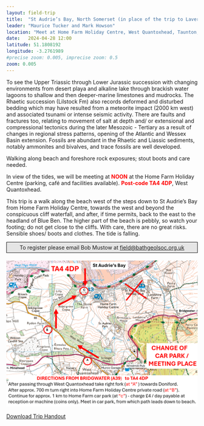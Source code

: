 ```yaml
---
layout: field-trip
title:  "St Audrie’s Bay, North Somerset (in place of the trip to Lavernock on 27th April)"
leader: "Maurice Tucker and Mark Howson"
location: "Meet at Home Farm Holiday Centre, West Quantoxhead, Taunton, TA4 4DP"
date:   2024-04-28 12:00
latitude: 51.1808192
longitude: -3.2761989
#precise zoom: 0.005, imprecise zoom: 0.5
zoom: 0.005
---
```


To see the Upper Triassic through Lower Jurassic succession with changing environments from desert playa and alkaline lake through brackish water lagoons to shallow and then deeper-marine limestones and mudrocks. The Rhaetic succession (Lilstock Fm) also records deformed and disturbed bedding which may have resulted from a meteorite impact (2000 km west) and associated tsunami or intense seismic activity. There are faults and fractures too, relating to movement of salt at depth and/ or extensional and compressional tectonics during the later Mesozoic - Tertiary as a result of changes in regional stress patterns, opening of the Atlantic and Wessex Basin extension. Fossils are abundant in the Rhaetic and Liassic sediments, notably ammonites and bivalves, and trace fossils are well developed.

Walking along beach and foreshore rock exposures; stout boots and care needed.

In view of the tides, we will be meeting at <span style="color: red; font-weight: bold;">NOON</span> at the Home Farm Holiday Centre (parking, café and facilities available). <span style="color: red; font-weight: bold;">Post-code TA4 4DP</span>, West Quantoxhead.

This trip is a walk along the beach west of the steps down to St Audrie’s Bay from Home Farm Holiday
Centre, towards the west and beyond the conspicuous cliff waterfall, and after, if time permits, back
to the east to the headland of Blue Ben. The higher part of the beach is pebbly, so watch your
footing; do not get close to the cliffs. With care, there are no great risks. Sensible shoes/ boots and
clothes. The tide is falling.

<div style="    border: 1px solid black;
    padding: 5px;
    background-color: #e5e5e5;
    max-width: 600px;
    text-align: center;
    margin: auto; margin-bottom: 20px;">To register please email Bob Mustow at <a href="mailto:field@bathgeolsoc.org.uk">field@bathgeolsoc.org.uk</a></div>
	
<img src="/assets/st-audries-bay.png">

<a class="standard-button" href="/assets/St Audrie's fieldtrip notes 28Apr2024-compressed.pdf">Download Trip Handout</a>